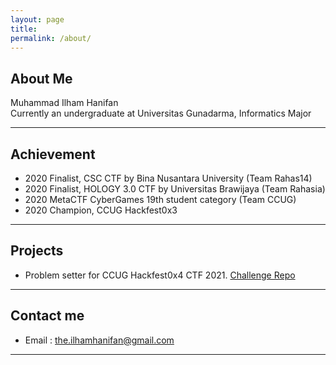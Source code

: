 ```yaml
---
layout: page
title: 
permalink: /about/
---
```


## About Me
Muhammad Ilham Hanifan <br/>
Currently an undergraduate at Universitas Gunadarma, Informatics Major

---

## Achievement
- 2020 Finalist, CSC CTF by Bina Nusantara University (Team Rahas14)
- 2020 Finalist, HOLOGY 3.0 CTF by Universitas Brawijaya (Team Rahasia)
- 2020 MetaCTF CyberGames 19th student category (Team CCUG) 
- 2020 Champion, CCUG Hackfest0x3

---

## Projects
- Problem setter for CCUG Hackfest0x4 CTF 2021. [Challenge Repo](https://gitlab.com/tripoloski/hackfest0x4)

---

## Contact me
- Email : the.ilhamhanifan@gmail.com

---
